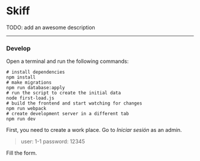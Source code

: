 # Skiff
TODO: add an awesome description

-------------
### Develop

Open a terminal and run the following commands:
```
# install dependencies
npm install
# make migrations
npm run database:apply
# run the script to create the initial data
node first-load.js
# build the frontend and start watching for changes
npm run webpack
# create development server in a different tab
npm run dev
```

First, you need to create a work place. Go to *Iniciar sesión* as an admin.

> user: 1-1
> password: 12345

Fill the form.
